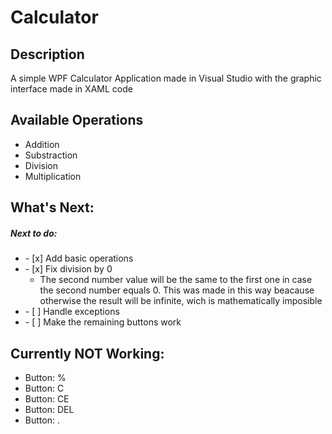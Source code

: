 # Calculator
## Description
  <p>A simple WPF Calculator Application made in Visual Studio with the graphic interface made in XAML code</p>

## Available Operations
  <ul>
    <li>Addition</li>
    <li>Substraction</li>
    <li>Division</li>
    <li>Multiplication</li>
  </ul>

## What's Next:
<h5>Next to do: </h5>
<ul>
    <li> - [x] Add basic operations</li>
    <li>
      - [x] Fix division by 0
      <ul>
        <li>The second number value will be the same to the first one in case the second number equals 0. This was made in this way beacause otherwise the result will be infinite, wich is mathematically imposible</li>
      </ul>
    </li>
    <li> - [ ] Handle exceptions</li>
    <li> - [ ] Make the remaining buttons work</li>
</ul>

## Currently NOT Working:
<ul>
  <li>Button: %</li>
  <li>Button: C</li>
  <li>Button: CE</li>
  <li>Button: DEL</li>
  <li>Button: .</li>
</ul>

